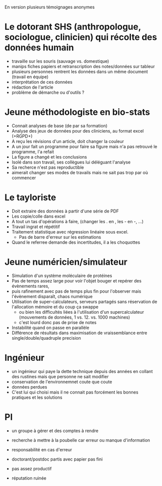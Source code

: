 En version plusieurs témoignages anonymes
# Le dotorant SHS (anthropologue, sociologue, clinicien) qui récolte des données humain
- travaille sur les souris (sauvage vs. domestique)
- manips fiches papiers et retranscription des notes/données sur tableur
- plusieurs personnes rentrent les données dans un même document (travail en équipe)
- interprétation de ces données
- rédaction de l'article
- problème de démarche ou d'outils ?
# Jeune méthodologiste en bio-stats
- Connait analyses de base (de par sa formation)
- Analyse des jeux de données pour des cliniciens, au format excel (+RGPD+)
- A reçu les révisions d'un article, doit changer la couleur
- A un jour fait un programme pour faire sa figure mais n'a pas retrouvé le programme, l'a refait
- La figure a changé et les conclusions
- Isolé dans son travail, ses collègues lui déléguant l'analyse
- Sa recherce n'est pas reproductible
- aimerait changer ses modes de travails mais ne sait pas trop par où
  commencer
# Le tayloriste
- Doit extraire des données à partir d'une série de PDF
- Les copie/colle dans excel
- A tout un tas d'opérations à faire, (changer les . en , les - en -, ...)
- Travail ingrat et répétitif
- Traitement statistique avec régression linéaire sous excel.
  - Pas de barre d'erreur sur les estimations
- Quand le referree demande des incertitudes, il a les choquottes
# Jeune numéricien/simulateur
- Simulation d'un système moléculaire de protéines
- Pas de temps assez large pour voir l'objet bouger et repérer des
  évènements rares,
- puis rafinement avec pas de temps plus fin pour l'observer mais
  l'évènement disparaît, chaos numérique
- Utilisation de super-calculateurs, serveurs partagés sans
  réservation de l'allocation mémoire et du coup ça swappe
  - ou bien les difficultés liées à l'utilisation d'un
    supercalculateur (mouvements de données, 1 vs. 12. vs. 1000
    machines)
  - c'est lourd donc pas de prise de notes
- Instabilité quand on passe en parallèle
- Différence de résultats dans maximisation de vraissemblance entre
  single/double/quadruple precision
# Ingénieur
- un ingénieur qui paye la dette technique depuis des années en
  collant des rustines mais que personne ne sait modifier
- conservation de l'environnemnet coute que coute
- données perdues
- C'est lui qui choisi mais il ne connait pas forcément les bonnes
  pratiques et les solutions
# PI
- un groupe à gérer et des comptes à rendre

- recherche à mettre à la poubelle car erreur ou manque d'information
- responsabilité en cas d'erreur
- doctorant/postdoc partis avec papier pas fini
- pas assez productif
- réputation ruinée


